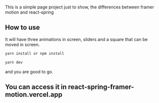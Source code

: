 This is a simple page project just to show, the differences between framer motion and react-spring

## How to use

It will have three animations in screen, sliders and a square that can be moved in screen.

```bash
yarn install or npm install 
```

```bash
yarn dev
```

and you are good to go.

## You can access it in react-spring-framer-motion.vercel.app

